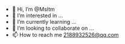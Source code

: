 - 👋 Hi, I’m @Msltm
- 👀 I’m interested in ...
- 🌱 I’m currently learning ...
- 💞️ I’m looking to collaborate on ...
- 📫 How to reach me 2188932526@qq.com

<!---
Msltm/Msltm is a ✨ special ✨ repository because its `README.md` (this file) appears on your GitHub profile.
You can click the Preview link to take a look at your changes.
--->

